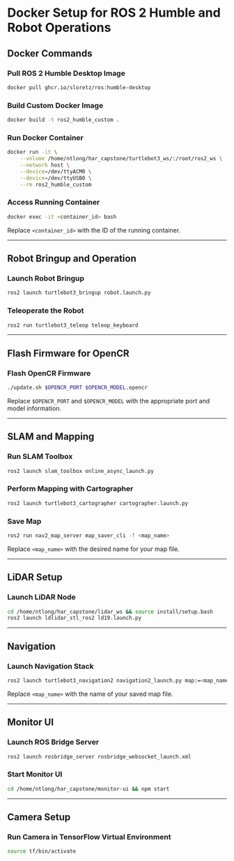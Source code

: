 # Docker Setup for ROS 2 Humble and Robot Operations

## Docker Commands

### Pull ROS 2 Humble Desktop Image
```bash
docker pull ghcr.io/sloretz/ros:humble-desktop
```

### Build Custom Docker Image
```bash
docker build -t ros2_humble_custom .
```

### Run Docker Container
```bash
docker run -it \
    --volume /home/ntlong/har_capstone/turtlebot3_ws/:/root/ros2_ws \
    --network host \
    --device=/dev/ttyACM0 \
    --device=/dev/ttyUSB0 \
    --rm ros2_humble_custom
```

### Access Running Container
```bash
docker exec -it <container_id> bash
```
Replace `<container_id>` with the ID of the running container.

---

## Robot Bringup and Operation

### Launch Robot Bringup
```bash
ros2 launch turtlebot3_bringup robot.launch.py
```

### Teleoperate the Robot
```bash
ros2 run turtlebot3_teleop teleop_keyboard
```

---

## Flash Firmware for OpenCR

### Flash OpenCR Firmware
```bash
./update.sh $OPENCR_PORT $OPENCR_MODEL.opencr
```
Replace `$OPENCR_PORT` and `$OPENCR_MODEL` with the appropriate port and model information.

---

## SLAM and Mapping

### Run SLAM Toolbox
```bash
ros2 launch slam_toolbox online_async_launch.py
```

### Perform Mapping with Cartographer
```bash
ros2 launch turtlebot3_cartographer cartographer.launch.py
```

### Save Map
```bash
ros2 run nav2_map_server map_saver_cli -f <map_name>
```
Replace `<map_name>` with the desired name for your map file.

---

## LiDAR Setup

### Launch LiDAR Node
```bash
cd /home/ntlong/har_capstone/lidar_ws && source install/setup.bash
ros2 launch ldlidar_stl_ros2 ld19.launch.py
```

---

## Navigation

### Launch Navigation Stack
```bash
ros2 launch turtlebot3_navigation2 navigation2_launch.py map:=<map_name>.yaml
```
Replace `<map_name>` with the name of your saved map file.

---

## Monitor UI

### Launch ROS Bridge Server
```bash
ros2 launch rosbridge_server rosbridge_websocket_launch.xml
```

### Start Monitor UI
```bash
cd /home/ntlong/har_capstone/monitor-ui && npm start
```

---

## Camera Setup

### Run Camera in TensorFlow Virtual Environment
```bash
source tf/bin/activate
```

